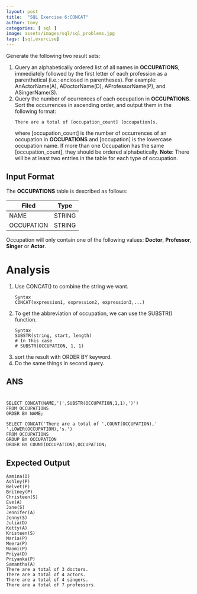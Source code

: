 ```yaml
---
layout: post
title:  "SQL Exercise 6:CONCAT"
author: tony
categories: [ sql ]
image: assets/images/sql/sql_problems.jpg
tags: [sql,exercise]
---
```

Generate the following two result sets:

1. Query an alphabetically ordered list of all names in **OCCUPATIONS**, immediately followed by the first letter of each profession as a parenthetical (i.e.: enclosed in parentheses). For example: AnActorName(A), ADoctorName(D), AProfessorName(P), and ASingerName(S).
2. Query the number of ocurrences of each occupation in **OCCUPATIONS**. Sort the occurrences in ascending order, and output them in the following format: 
    ```mysql
    There are a total of [occupation_count] [occupation]s.
    ```
    where \[occupation_count] is the number of occurrences of an occupation in **OCCUPATIONS** and \[occupation] is the lowercase occupation name. If more than one Occupation has the same \[occupation_count], they should be ordered alphabetically.
**Note**: There will be at least two entries in the table for each type of occupation.
## Input Format  

The **OCCUPATIONS** table is described as follows:

|Filed     | Type  |
|---|---|
NAME|	STRING
OCCUPATION|	STRING

Occupation will only contain one of the following values: **Doctor**, **Professor**, **Singer** or **Actor**.

# Analysis
1. Use CONCAT() to combine the string we want. 
    ```mysql
    Syntax
    CONCAT(expression1, expression2, expression3,...)
    ```
2.  To get the abbreviation of occupation, we can use the SUBSTR() function.
    ```mysql
    Syntax
    SUBSTR(string, start, length)
    # In this case
    # SUBSTR(OCCUPATION, 1, 1)
    ```
3. sort the result with ORDER BY keyword.
3. Do the same things in second query.

## ANS  
#
```mysql
SELECT CONCAT(NAME,'(',SUBSTR(OCCUPATION,1,1),')')
FROM OCCUPATIONS
ORDER BY NAME;

SELECT CONCAT('There are a total of ',COUNT(OCCUPATION),' ',LOWER(OCCUPATION),'s.')
FROM OCCUPATIONS
GROUP BY OCCUPATION
ORDER BY COUNT(OCCUPATION),OCCUPATION;

```

## Expected Output  
```
Aamina(D) 
Ashley(P) 
Belvet(P) 
Britney(P) 
Christeen(S) 
Eve(A) 
Jane(S) 
Jennifer(A) 
Jenny(S) 
Julia(D) 
Ketty(A) 
Kristeen(S) 
Maria(P) 
Meera(P) 
Naomi(P) 
Priya(D) 
Priyanka(P) 
Samantha(A) 
There are a total of 3 doctors. 
There are a total of 4 actors. 
There are a total of 4 singers. 
There are a total of 7 professors. 
```
